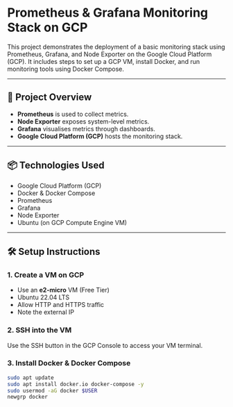 # Prometheus & Grafana Monitoring Stack on GCP

This project demonstrates the deployment of a basic monitoring stack using Prometheus, Grafana, and Node Exporter on the Google Cloud Platform (GCP). It includes steps to set up a GCP VM, install Docker, and run monitoring tools using Docker Compose.

---

## 🚀 Project Overview

- **Prometheus** is used to collect metrics.
- **Node Exporter** exposes system-level metrics.
- **Grafana** visualises metrics through dashboards.
- **Google Cloud Platform (GCP)** hosts the monitoring stack.

---

## 📦 Technologies Used

- Google Cloud Platform (GCP)
- Docker & Docker Compose
- Prometheus
- Grafana
- Node Exporter
- Ubuntu (on GCP Compute Engine VM)

---

## 🛠️ Setup Instructions

### 1. Create a VM on GCP

- Use an **e2-micro** VM (Free Tier)
- Ubuntu 22.04 LTS
- Allow HTTP and HTTPS traffic
- Note the external IP

### 2. SSH into the VM

Use the SSH button in the GCP Console to access your VM terminal.

### 3. Install Docker & Docker Compose

```bash
sudo apt update
sudo apt install docker.io docker-compose -y
sudo usermod -aG docker $USER
newgrp docker
